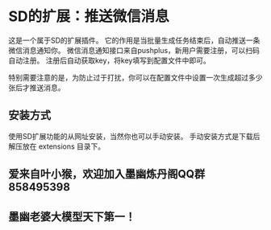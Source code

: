 # SD的扩展：推送微信消息

这是一个属于SD的扩展插件。
它的作用是当批量生成任务结束后，自动推送一条微信消息通知你。
微信消息通知接口来自pushplus，新用户需要注册，可以扫码自动注册。
注册后自动获取key，将key填写到配置文件中即可。

特别需要注意的是，为防止过于打扰，你可以在配置文件中设置一次生成超过多少张后才推送消息。

## 安装方式
使用SD扩展功能的从网址安装，当然你也可以手动安装。
手动安装方式是下载后解压放在 extensions 目录下。

## 爱来自叶小猴，欢迎加入墨幽炼丹阁QQ群 858495398
## 墨幽老婆大模型天下第一！
